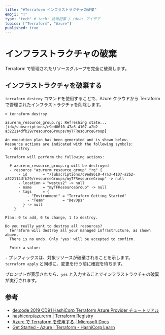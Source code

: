 ```yaml
---
title: "#Terraform インフラストラクチャの破棄"
emoji: "🐡"
type: "tech" # tech: 技術記事 / idea: アイデア
topics: ["Terraform", "Azure"]
published: true
---
```


# インフラストラクチャの破棄

Terraform で管理されたリソースグループを完全に破棄します。

## インフラストラクチャを破棄する

`terraform destroy` コマンドを使用することで、Azure クラウドから Terraform で管理されたインフラストラクチャを削除します。

```
> terraform destroy

azurerm_resource_group.rg: Refreshing state... [id=/subscriptions/c9ed8610-47a3-4107-a2b2-a322114dfb29/resourceGroups/myTFResourceGroup]

An execution plan has been generated and is shown below.
Resource actions are indicated with the following symbols:
  - destroy

Terraform will perform the following actions:

  # azurerm_resource_group.rg will be destroyed
  - resource "azurerm_resource_group" "rg" {
      - id       = "/subscriptions/c9ed8610-47a3-4107-a2b2-a322114dfb29/resourceGroups/myTFResourceGroup" -> null
      - location = "westus2" -> null
      - name     = "myTFResourceGroup" -> null
      - tags     = {
          - "Environment" = "Terraform Getting Started"
          - "Team"        = "DevOps"
        } -> null
    }

Plan: 0 to add, 0 to change, 1 to destroy.

Do you really want to destroy all resources?
  Terraform will destroy all your managed infrastructure, as shown above.
  There is no undo. Only 'yes' will be accepted to confirm.

  Enter a value:
```

`-` プレフィックスは、対象リソースが破棄されることを示します。  
`terraform apply` と同様に、変更を行う前に確認を待ちます。

プロンプトが表示されたら、`yes` と入力することでインフラストラクチャの破棄が実行されます。

## 参考

- [de:code 2019 CD91 HashiCorp Terraform Azure Provider チュートリアル](https://eventmarketing.blob.core.windows.net/decode2019-after/decode19_PDF_CD91.pdf)
- [hashicorp/azurerm | Terraform Registry](https://registry.terraform.io/providers/hashicorp/azurerm/latest/docs)
- [Azure で Terraform を使用する | Microsoft Docs](https://docs.microsoft.com/ja-jp/azure/developer/terraform/overview)
- [Get Started - Azure | Terraform - HashiCorp Learn](https://learn.hashicorp.com/collections/terraform/azure-get-started)
